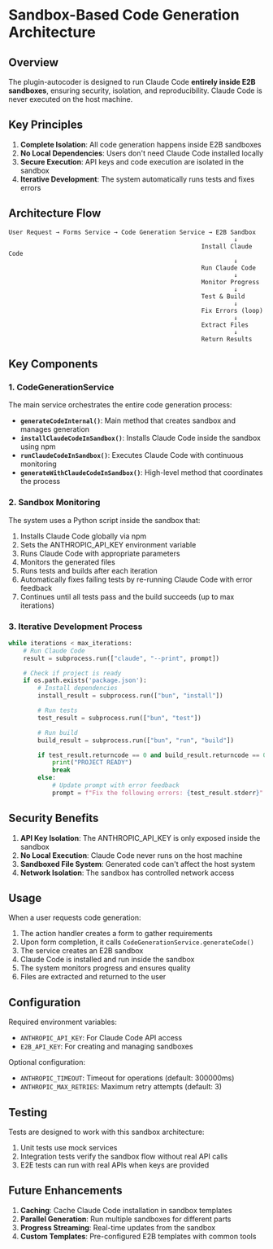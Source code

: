 # Sandbox-Based Code Generation Architecture

## Overview

The plugin-autocoder is designed to run Claude Code **entirely inside E2B
sandboxes**, ensuring security, isolation, and reproducibility. Claude Code is
never executed on the host machine.

## Key Principles

1. **Complete Isolation**: All code generation happens inside E2B sandboxes
2. **No Local Dependencies**: Users don't need Claude Code installed locally
3. **Secure Execution**: API keys and code execution are isolated in the sandbox
4. **Iterative Development**: The system automatically runs tests and fixes
   errors

## Architecture Flow

```
User Request → Forms Service → Code Generation Service → E2B Sandbox
                                                              ↓
                                                     Install Claude Code
                                                              ↓
                                                     Run Claude Code
                                                              ↓
                                                     Monitor Progress
                                                              ↓
                                                     Test & Build
                                                              ↓
                                                     Fix Errors (loop)
                                                              ↓
                                                     Extract Files
                                                              ↓
                                                     Return Results
```

## Key Components

### 1. CodeGenerationService

The main service orchestrates the entire code generation process:

- **`generateCodeInternal()`**: Main method that creates sandbox and manages
  generation
- **`installClaudeCodeInSandbox()`**: Installs Claude Code inside the sandbox
  using npm
- **`runClaudeCodeInSandbox()`**: Executes Claude Code with continuous
  monitoring
- **`generateWithClaudeCodeInSandbox()`**: High-level method that coordinates
  the process

### 2. Sandbox Monitoring

The system uses a Python script inside the sandbox that:

1. Installs Claude Code globally via npm
2. Sets the ANTHROPIC_API_KEY environment variable
3. Runs Claude Code with appropriate parameters
4. Monitors the generated files
5. Runs tests and builds after each iteration
6. Automatically fixes failing tests by re-running Claude Code with error
   feedback
7. Continues until all tests pass and the build succeeds (up to max iterations)

### 3. Iterative Development Process

```python
while iterations < max_iterations:
    # Run Claude Code
    result = subprocess.run(["claude", "--print", prompt])

    # Check if project is ready
    if os.path.exists('package.json'):
        # Install dependencies
        install_result = subprocess.run(["bun", "install"])

        # Run tests
        test_result = subprocess.run(["bun", "test"])

        # Run build
        build_result = subprocess.run(["bun", "run", "build"])

        if test_result.returncode == 0 and build_result.returncode == 0:
            print("PROJECT READY")
            break
        else:
            # Update prompt with error feedback
            prompt = f"Fix the following errors: {test_result.stderr}"
```

## Security Benefits

1. **API Key Isolation**: The ANTHROPIC_API_KEY is only exposed inside the
   sandbox
2. **No Local Execution**: Claude Code never runs on the host machine
3. **Sandboxed File System**: Generated code can't affect the host system
4. **Network Isolation**: The sandbox has controlled network access

## Usage

When a user requests code generation:

1. The action handler creates a form to gather requirements
2. Upon form completion, it calls `CodeGenerationService.generateCode()`
3. The service creates an E2B sandbox
4. Claude Code is installed and run inside the sandbox
5. The system monitors progress and ensures quality
6. Files are extracted and returned to the user

## Configuration

Required environment variables:

- `ANTHROPIC_API_KEY`: For Claude Code API access
- `E2B_API_KEY`: For creating and managing sandboxes

Optional configuration:

- `ANTHROPIC_TIMEOUT`: Timeout for operations (default: 300000ms)
- `ANTHROPIC_MAX_RETRIES`: Maximum retry attempts (default: 3)

## Testing

Tests are designed to work with this sandbox architecture:

1. Unit tests use mock services
2. Integration tests verify the sandbox flow without real API calls
3. E2E tests can run with real APIs when keys are provided

## Future Enhancements

1. **Caching**: Cache Claude Code installation in sandbox templates
2. **Parallel Generation**: Run multiple sandboxes for different parts
3. **Progress Streaming**: Real-time updates from the sandbox
4. **Custom Templates**: Pre-configured E2B templates with common tools
